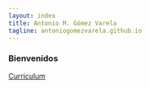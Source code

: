 ```yaml
---
layout: index
title: Antonio M. Gómez Varela
tagline: antoniogomezvarela.github.io
---
```


### Bienvenidos



[Curriculum](about)
